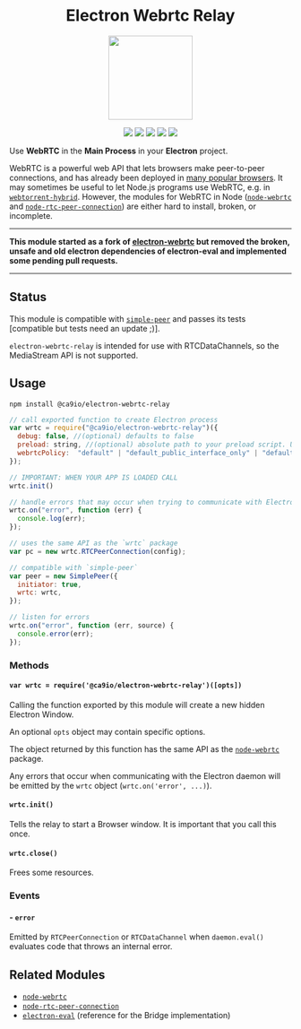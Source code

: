 <h1 align="center"><b>Electron Webrtc Relay</b></h1>

<p align="center">
<a href="https://ca9.io" target="_blank">
    <img width="150" height="150" src="https://cdn.ca9.io/branding/logo/windows11/Square150x150Logo.scale-200.png">
</a>
</p>

<p align="center">
	<a href="https://www.npmjs.com/package/@ca9io/electron-webrtc-relay"><img src="https://img.shields.io/npm/v/@ca9io/electron-webrtc-relay.svg?logo=Npm"></a>
	<a href="https://discord.ca9.io"><img src="https://img.shields.io/discord/673169081704120334?label=discord&style=flat&color=5a66f6&logo=Discord"></a>
	<a href="https://twitter.com/ca9_io"><img src="https://img.shields.io/badge/twitter-follow_us-1d9bf0.svg?style=flat&logo=Twitter"></a>
	<a href="https://www.linkedin.com/company/ca9/"><img src="https://img.shields.io/badge/linkedin-connect-0a66c2.svg?style=flat&logo=Linkedin"></a>
    <a href="https://merch.ca9.io"><img src="https://img.shields.io/badge/merch-support_us-red.svg?style=flat&logo=Spreadshirt"></a>
</p>

Use **WebRTC** in the **Main Process** in your **Electron** project.

WebRTC is a powerful web API that lets browsers make peer-to-peer connections, and has already been
deployed in [many popular browsers](http://caniuse.com/#feat=rtcpeerconnection). It may sometimes be
useful to let Node.js programs use WebRTC, e.g. in [`webtorrent-hybrid`](https://github.com/feross/webtorrent-hybrid). However, the modules for WebRTC in Node ([`node-webrtc`](https://github.com/js-platform/node-webrtc) and [`node-rtc-peer-connection`](https://github.com/nickdesaulniers/node-rtc-peer-connection)) are either hard to install, broken, or incomplete.

<hr/>

**This module started as a fork of [electron-webrtc](https://www.npmjs.com/package/electron-webrtc) but removed the broken, unsafe and old electron dependencies of electron-eval and implemented some pending pull requests.**
<hr/>

## Status

This module is compatible with [`simple-peer`](https://github.com/feross/simple-peer) and passes its tests [compatible but tests need an update ;)].

`electron-webrtc-relay` is intended for use with RTCDataChannels, so the MediaStream API is not supported.

## Usage

`npm install @ca9io/electron-webrtc-relay`

```js
// call exported function to create Electron process
var wrtc = require("@ca9io/electron-webrtc-relay")({
  debug: false, //(optional) defaults to false
  preload: string, //(optional) absolute path to your preload script. Using secure context if active (TODO: add example implementation)
  webrtcPolicy:  "default" | "default_public_interface_only" | "default_public_and_private_interfaces" | "disable_non_proxied_udp" // (optional) default: "default". Read More: https://support.brave.com/hc/en-us/articles/360017989132-How-do-I-change-my-Privacy-Settings-#webrtc
});

// IMPORTANT: WHEN YOUR APP IS LOADED CALL
wrtc.init()

// handle errors that may occur when trying to communicate with Electron
wrtc.on("error", function (err) {
  console.log(err);
});

// uses the same API as the `wrtc` package
var pc = new wrtc.RTCPeerConnection(config);

// compatible with `simple-peer`
var peer = new SimplePeer({
  initiator: true,
  wrtc: wrtc,
});

// listen for errors
wrtc.on("error", function (err, source) {
  console.error(err);
});
```

### Methods

#### `var wrtc = require('@ca9io/electron-webrtc-relay')([opts])`

Calling the function exported by this module will create a new hidden Electron Window.

An optional `opts` object may contain specific options.

The object returned by this function has the same API as the [`node-webrtc`](https://github.com/js-platform/node-webrtc) package.

Any errors that occur when communicating with the Electron daemon will be emitted by the `wrtc` object (`wrtc.on('error', ...)`).

#### `wrtc.init()`

Tells the relay to start a Browser window. It is important that you call this once.

#### `wrtc.close()`

Frees some resources.

### Events

#### - `error`

Emitted by `RTCPeerConnection` or `RTCDataChannel` when `daemon.eval()` evaluates code that throws an internal error.
## Related Modules

- [`node-webrtc`](https://github.com/js-platform/node-webrtc)
- [`node-rtc-peer-connection`](https://github.com/nickdesaulniers/node-rtc-peer-connection)
- [`electron-eval`](https://github.com/mappum/electron-eval) (reference for the Bridge implementation)
